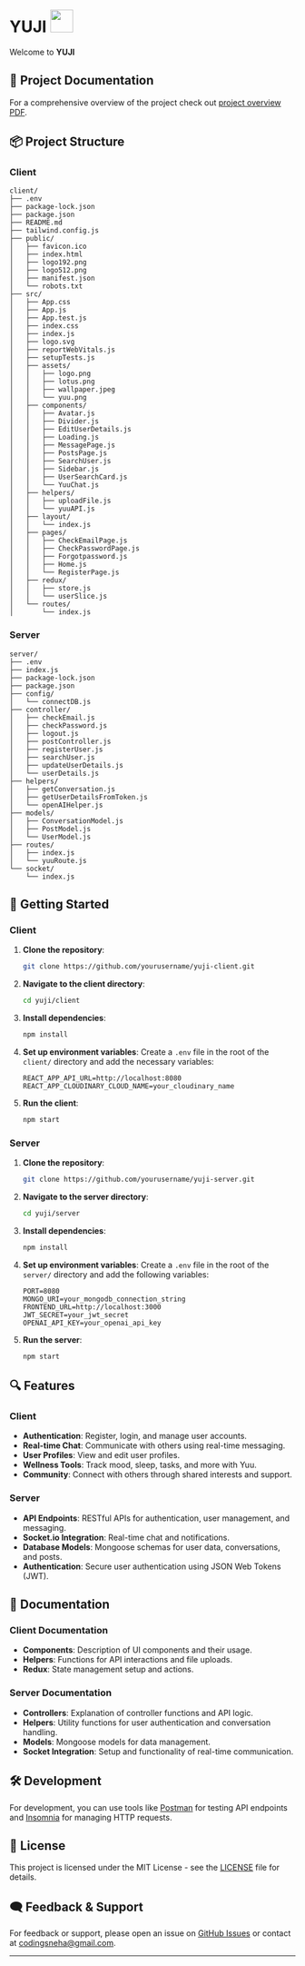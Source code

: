 # YUJI <img src="https://github.com/user-attachments/assets/10be6554-1a98-473a-80e3-2bcbb5f298e4" width=40px>


Welcome to **YUJI**
## 📄 Project Documentation

For a comprehensive overview of the project check out [project overview PDF](docs/project_overview.pdf).


## 📦 Project Structure

### Client

```
client/
├── .env
├── package-lock.json
├── package.json
├── README.md
├── tailwind.config.js
├── public/
│   ├── favicon.ico
│   ├── index.html
│   ├── logo192.png
│   ├── logo512.png
│   ├── manifest.json
│   └── robots.txt
├── src/
│   ├── App.css
│   ├── App.js
│   ├── App.test.js
│   ├── index.css
│   ├── index.js
│   ├── logo.svg
│   ├── reportWebVitals.js
│   ├── setupTests.js
│   ├── assets/
│   │   ├── logo.png
│   │   ├── lotus.png
│   │   ├── wallpaper.jpeg
│   │   └── yuu.png
│   ├── components/
│   │   ├── Avatar.js
│   │   ├── Divider.js
│   │   ├── EditUserDetails.js
│   │   ├── Loading.js
│   │   ├── MessagePage.js
│   │   ├── PostsPage.js
│   │   ├── SearchUser.js
│   │   ├── Sidebar.js
│   │   ├── UserSearchCard.js
│   │   └── YuuChat.js
│   ├── helpers/
│   │   ├── uploadFile.js
│   │   └── yuuAPI.js
│   ├── layout/
│   │   └── index.js
│   ├── pages/
│   │   ├── CheckEmailPage.js
│   │   ├── CheckPasswordPage.js
│   │   ├── Forgotpassword.js
│   │   ├── Home.js
│   │   └── RegisterPage.js
│   ├── redux/
│   │   ├── store.js
│   │   └── userSlice.js
│   └── routes/
│       └── index.js
```

### Server

```
server/
├── .env
├── index.js
├── package-lock.json
├── package.json
├── config/
│   └── connectDB.js
├── controller/
│   ├── checkEmail.js
│   ├── checkPassword.js
│   ├── logout.js
│   ├── postController.js
│   ├── registerUser.js
│   ├── searchUser.js
│   ├── updateUserDetails.js
│   └── userDetails.js
├── helpers/
│   ├── getConversation.js
│   ├── getUserDetailsFromToken.js
│   └── openAIHelper.js
├── models/
│   ├── ConversationModel.js
│   ├── PostModel.js
│   └── UserModel.js
├── routes/
│   ├── index.js
│   └── yuuRoute.js
└── socket/
    └── index.js
```

## 🚀 Getting Started

### Client

1. **Clone the repository**:
   ```bash
   git clone https://github.com/yourusername/yuji-client.git
   ```
2. **Navigate to the client directory**:
   ```bash
   cd yuji/client
   ```
3. **Install dependencies**:
   ```bash
   npm install
   ```
4. **Set up environment variables**:
   Create a `.env` file in the root of the `client/` directory and add the necessary variables:
   ```env
   REACT_APP_API_URL=http://localhost:8080
   REACT_APP_CLOUDINARY_CLOUD_NAME=your_cloudinary_name
   ```
5. **Run the client**:
   ```bash
   npm start
   ```

### Server

1. **Clone the repository**:
   ```bash
   git clone https://github.com/yourusername/yuji-server.git
   ```
2. **Navigate to the server directory**:
   ```bash
   cd yuji/server
   ```
3. **Install dependencies**:
   ```bash
   npm install
   ```
4. **Set up environment variables**:
   Create a `.env` file in the root of the `server/` directory and add the following variables:
   ```env
   PORT=8080
   MONGO_URI=your_mongodb_connection_string
   FRONTEND_URL=http://localhost:3000
   JWT_SECRET=your_jwt_secret
   OPENAI_API_KEY=your_openai_api_key
   ```
5. **Run the server**:
   ```bash
   npm start
   ```

## 🔍 Features

### Client

- **Authentication**: Register, login, and manage user accounts.
- **Real-time Chat**: Communicate with others using real-time messaging.
- **User Profiles**: View and edit user profiles.
- **Wellness Tools**: Track mood, sleep, tasks, and more with Yuu.
- **Community**: Connect with others through shared interests and support.

### Server

- **API Endpoints**: RESTful APIs for authentication, user management, and messaging.
- **Socket.io Integration**: Real-time chat and notifications.
- **Database Models**: Mongoose schemas for user data, conversations, and posts.
- **Authentication**: Secure user authentication using JSON Web Tokens (JWT).

## 📜 Documentation

### Client Documentation

- **Components**: Description of UI components and their usage.
- **Helpers**: Functions for API interactions and file uploads.
- **Redux**: State management setup and actions.

### Server Documentation

- **Controllers**: Explanation of controller functions and API logic.
- **Helpers**: Utility functions for user authentication and conversation handling.
- **Models**: Mongoose models for data management.
- **Socket Integration**: Setup and functionality of real-time communication.

## 🛠️ Development

For development, you can use tools like [Postman](https://www.postman.com/) for testing API endpoints and [Insomnia](https://insomnia.rest/) for managing HTTP requests.

## 📄 License

This project is licensed under the MIT License - see the [LICENSE](LICENSE) file for details.

## 🗨️ Feedback & Support

For feedback or support, please open an issue on [GitHub Issues](https://github.com/codingsneha/yuji/issues) or contact at [codingsneha@gmail.com](mailto:codingsneha@gmail.com).

---
